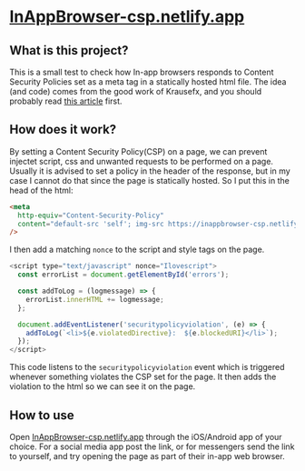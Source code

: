 # [InAppBrowser-csp.netlify.app](https://InAppBrowser-csp.netlify.app)

## What is this project?

This is a small test to check how In-app browsers responds to Content Security Policies set as a meta tag in a statically hosted html file.
The idea (and code) comes from the good work of Krausefx, and you should probably read [this article](https://krausefx.com/blog/announcing-inappbrowsercom-see-what-javascript-commands-get-executed-in-an-in-app-browser) first.

## How does it work?

By setting a Content Security Policy(CSP) on a page, we can prevent injectet script, css and unwanted requests to be performed on a page.
Usually it is advised to set a policy in the header of the response, but in my case I cannot do that since the page is statically hosted.
So I put this in the head of the html:

```html
<meta
  http-equiv="Content-Security-Policy"
  content="default-src 'self'; img-src https://inappbrowser-csp.netlify.app/; child-src 'none'; script-src 'nonce-Ilovescript'; style-src 'nonce-Ilovecss';"
/>
```

I then add a matching `nonce` to the script and style tags on the page.

```javascript
<script type="text/javascript" nonce="Ilovescript">
  const errorList = document.getElementById('errors');

  const addToLog = (logmessage) => {
    errorList.innerHTML += logmessage;
  };

  document.addEventListener('securitypolicyviolation', (e) => {
    addToLog(`<li>${e.violatedDirective}:  ${e.blockedURI}</li>`);
  });
</script>
```

This code listens to the `securitypolicyviolation` event which is triggered whenever something violates the CSP set for the page. It then adds the violation to the html so we can see it on the page.

## How to use

Open [InAppBrowser-csp.netlify.app](https://InAppBrowser-csp.netlify.app) through the iOS/Android app of your choice. For a social media app post the link, or for messengers send the link to yourself, and try opening the page as part of their in-app web browser.
